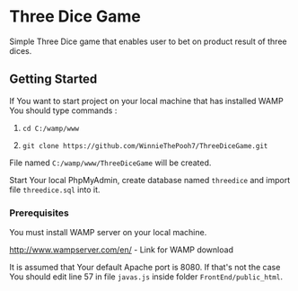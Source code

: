 # Three Dice Game

Simple Three Dice game that enables user to bet on product result of three dices.

## Getting Started

If You want to start project on your local machine that has installed WAMP You should type commands : 

1. `cd C:/wamp/www`

2. `git clone https://github.com/WinnieThePooh7/ThreeDiceGame.git`

File named `C:/wamp/www/ThreeDiceGame` will be created.

Start Your local PhpMyAdmin, create database named `threedice` and import file `threedice.sql` into it.

### Prerequisites

You must install WAMP server on your local machine.

http://www.wampserver.com/en/ - Link for WAMP download

It is assumed that Your default Apache port is 8080. If that's not the case You should edit line 57 in file `javas.js` inside folder `FrontEnd/public_html`.




